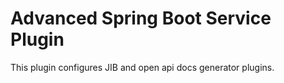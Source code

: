 # Advanced Spring Boot Service Plugin

This plugin configures JIB and open api docs generator plugins.
